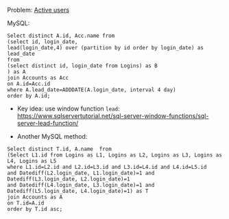 Problem: [Active users](https://leetcode.com/problems/active-users/)

MySQL:

```
Select distinct A.id, Acc.name from 
(select id, login_date,
lead(login_date,4) over (partition by id order by login_date) as lead_date
from 
(select distinct id, login_date from Logins) as B
) as A
join Accounts as Acc
on A.id=Acc.id
where A.lead_date=ADDDATE(A.login_date, interval 4 day)
order by A.id; 

```

- Key idea: use window function `lead`: https://www.sqlservertutorial.net/sql-server-window-functions/sql-server-lead-function/



- Another MySQL method:

```
Select distinct T.id, A.name  from 
(Select L1.id from Logins as L1, Logins as L2, Logins as L3, Logins as L4, Logins as L5
where L1.id=L2.id and L2.id=L3.id and L3.id=L4.id and L4.id=L5.id
and Datediff(L2.login_date, L1.login_date)=1 and Datediff(L3.login_date, L2.login_date)=1 
and Datediff(L4.login_date, L3.login_date)=1 and Datediff(L5.login_date, L4.login_date)=1) as T
join Accounts as A
on T.id=A.id
order by T.id asc; 



```
